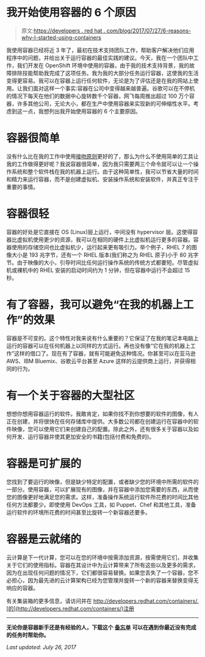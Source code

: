 # 我开始使用容器的 6 个原因

> 原文:[https://developers . red hat . com/blog/2017/07/27/6-reasons-why-I-started-using-containers](https://developers.redhat.com/blog/2017/07/27/6-reasons-why-i-started-using-containers)

我使用容器已经将近 3 年了，最初在技术支持团队工作，帮助客户解决他们应用程序中的问题，并给出关于运行容器的最佳实践的建议。今天，我在一个团队中工作，我们开发在 OpenShift 环境中使用的容器，由于我的技术支持背景，我的故障排除技能帮助我完成了这项任务。我为我的大部分任务运行容器，这使我的生活变得更容易。我可以在容器上运行任何软件，无论是为了评估还是在我的网站上使用。让我们面对这样一个事实:容器在公司中变得越来越普遍。谷歌可以在不停机的情况下每天在他们的数据中心旋转数千个容器，网飞每周推出超过 100 万个容器，许多其他公司，无论大小，都在生产中使用容器来实现新的可伸缩性水平。考虑到这一点，我想列出我开始使用容器的 6 个主要原因。

# 容器很简单

没有什么比在我的工作中使用[接吻原则](https://en.wikipedia.org/wiki/KISS_principle)更好的了，那么为什么不使用简单的工具让我的工作做得更好呢？我说容器很简单，因为我只需要两三个命令就可以让一个操作系统和整个软件栈在我的机器上运行。由于这种简单性，我可以节省大量的时间和精力来运行容器，而不是创建虚拟机、安装操作系统和安装软件，并真正专注于重要的事情。

# 容器很轻

容器的好处是它直接在 OS (Linux)层上运行，中间没有 hypervisor 层。这使得容器比虚拟机使用更少的资源，我可以在相同的硬件上比虚拟机运行更多的容器。容器使用的存储空间也比虚拟机少，运行起来更有吸引力。举个例子，RHEL 7 的图像大小是 193 兆字节，还有一个 RHEL 版本(我们称之为 RHEL 原子)小于 80 兆字节。由于映像的大小，引导时间比任何运行操作系统的传统方式都要短。尽管虚拟机或裸机中的 RHEL 安装的启动时间约为 1 分钟，但在容器中运行不会超过 15 秒。

# 有了容器，我可以避免“在我的机器上工作”的效果

容器是不可变的。这个特性对我来说有什么重要的？它保证了在我的笔记本电脑上运行的容器可以在任何机器上以同样的方式运行。再也没有像“它在我的机器上工作”这样的借口了。现在有了容器，就有可能避免这种情况。你甚至可以在亚马逊 AWS、IBM Bluemix、谷歌云平台甚至 Azure 这样的云提供商上运行，并获得相同的行为。

# 有一个关于容器的大型社区

想想你想用容器运行的软件。我敢肯定，如果你找不到你想要的软件的图像，有人正在创建，并将很快在任何存储库中提供。大多数公司都在创建运行在容器中的软件映像，您可以使用它们来创建自己的配置。除此之外，还有很多关于容器以及如何开发、运行容器并使其更加安全的书籍(包括付费和免费的)。

# 容器是可扩展的

您找到了要运行的映像，但是缺少特定的配置，或者缺少您的环境中所需的软件的一部分。使用容器，可以扩展现有的图像，并在容器中添加您需要的东西，从而使您的图像更好地满足您的需求。这样，准备操作系统运行软件所花费的时间比其他任何方法都要少。即使使用 DevOps 工具，如 Puppet、Chef 和其他工具，准备运行软件的环境所花费的时间甚至比旋转一个新容器还要多。

# 容器是云就绪的

云计算是下一代计算，您可以在您的环境中按需添加资源，按需使用它们，并收集关于它们的使用指标。容器在其设计中为云计算带来了所有这些以及更多的需求，因为在出现任何问题的情况下，它们都很容易替换。如果您丢失了一个容器，您不必担心，因为最先进的云计算架构已经为您管理并旋转一个新的容器来替换变得无响应的容器。

有关集装箱的更多信息，请访问并在 http://developers.redhat.com/containers/.[的](http://developers.redhat.com/containers/)注册

* * *

**无论你是容器新手还是有经验的人，下载这个** [**备忘单**](https://developers.redhat.com/promotions/docker-cheatsheet/) **可以在遇到你最近没有完成的任务时帮助你。**

*Last updated: July 26, 2017*